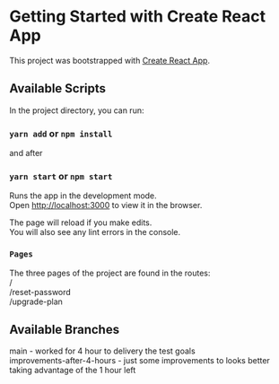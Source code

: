 # Getting Started with Create React App

This project was bootstrapped with [Create React App](https://github.com/facebook/create-react-app).

## Available Scripts

In the project directory, you can run:
### `yarn add` or `npm install`

and after

### `yarn start` or `npm start`

Runs the app in the development mode.\
Open [http://localhost:3000](http://localhost:3000) to view it in the browser.

The page will reload if you make edits.\
You will also see any lint errors in the console.

### `Pages`

The three pages of the project are found in the routes: \
/ \
/reset-password \
/upgrade-plan


## Available Branches

main - worked for 4 hour to delivery the test goals\
improvements-after-4-hours - just some improvements to looks better taking advantage of the 1 hour left
